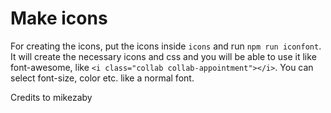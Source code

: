 # Make icons
For creating the icons, put the icons inside `icons` and run `npm run iconfont`.
It will create the necessary icons and css and you will be able to use it like font-awesome,
like `<i class="collab collab-appointment"></i>`. 
You can select font-size, color etc. like a normal font.

Credits to mikezaby 
